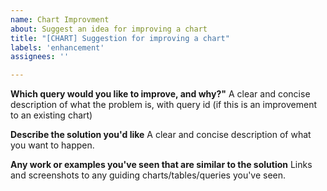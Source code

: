```yaml
---
name: Chart Improvment
about: Suggest an idea for improving a chart
title: "[CHART] Suggestion for improving a chart"
labels: 'enhancement'
assignees: ''

---
```


**Which query would you like to improve, and why?"**
A clear and concise description of what the problem is, with query id (if this is an improvement to an existing chart)

**Describe the solution you'd like**
A clear and concise description of what you want to happen.

**Any work or examples you've seen that are similar to the solution**
Links and screenshots to any guiding charts/tables/queries you've seen.
